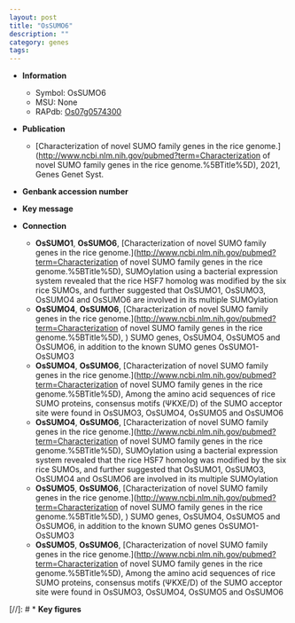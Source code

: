 ```yaml
---
layout: post
title: "OsSUMO6"
description: ""
category: genes
tags: 
---
```


* **Information**  
    + Symbol: OsSUMO6  
    + MSU: None  
    + RAPdb: [Os07g0574300](https://rapdb.dna.affrc.go.jp/locus/?name=Os07g0574300)  

* **Publication**  
    + [Characterization of novel SUMO family genes in the rice genome.](http://www.ncbi.nlm.nih.gov/pubmed?term=Characterization of novel SUMO family genes in the rice genome.%5BTitle%5D), 2021, Genes Genet Syst.

* **Genbank accession number**  

* **Key message**  

* **Connection**  
    + __OsSUMO1__, __OsSUMO6__, [Characterization of novel SUMO family genes in the rice genome.](http://www.ncbi.nlm.nih.gov/pubmed?term=Characterization of novel SUMO family genes in the rice genome.%5BTitle%5D),  SUMOylation using a bacterial expression system revealed that the rice HSF7 homolog was modified by the six rice SUMOs, and further suggested that OsSUMO1, OsSUMO3, OsSUMO4 and OsSUMO6 are involved in its multiple SUMOylation
    + __OsSUMO4__, __OsSUMO6__, [Characterization of novel SUMO family genes in the rice genome.](http://www.ncbi.nlm.nih.gov/pubmed?term=Characterization of novel SUMO family genes in the rice genome.%5BTitle%5D), ) SUMO genes, OsSUMO4, OsSUMO5 and OsSUMO6, in addition to the known SUMO genes OsSUMO1-OsSUMO3
    + __OsSUMO4__, __OsSUMO6__, [Characterization of novel SUMO family genes in the rice genome.](http://www.ncbi.nlm.nih.gov/pubmed?term=Characterization of novel SUMO family genes in the rice genome.%5BTitle%5D),  Among the amino acid sequences of rice SUMO proteins, consensus motifs (ΨKXE/D) of the SUMO acceptor site were found in OsSUMO3, OsSUMO4, OsSUMO5 and OsSUMO6
    + __OsSUMO4__, __OsSUMO6__, [Characterization of novel SUMO family genes in the rice genome.](http://www.ncbi.nlm.nih.gov/pubmed?term=Characterization of novel SUMO family genes in the rice genome.%5BTitle%5D),  SUMOylation using a bacterial expression system revealed that the rice HSF7 homolog was modified by the six rice SUMOs, and further suggested that OsSUMO1, OsSUMO3, OsSUMO4 and OsSUMO6 are involved in its multiple SUMOylation
    + __OsSUMO5__, __OsSUMO6__, [Characterization of novel SUMO family genes in the rice genome.](http://www.ncbi.nlm.nih.gov/pubmed?term=Characterization of novel SUMO family genes in the rice genome.%5BTitle%5D), ) SUMO genes, OsSUMO4, OsSUMO5 and OsSUMO6, in addition to the known SUMO genes OsSUMO1-OsSUMO3
    + __OsSUMO5__, __OsSUMO6__, [Characterization of novel SUMO family genes in the rice genome.](http://www.ncbi.nlm.nih.gov/pubmed?term=Characterization of novel SUMO family genes in the rice genome.%5BTitle%5D),  Among the amino acid sequences of rice SUMO proteins, consensus motifs (ΨKXE/D) of the SUMO acceptor site were found in OsSUMO3, OsSUMO4, OsSUMO5 and OsSUMO6

[//]: # * **Key figures**  


